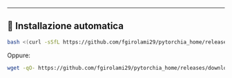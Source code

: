 ---

## 🧪 Installazione automatica

```bash
bash <(curl -sSfL https://github.com/fgirolami29/pytorchia_home/releases/download/v1.5.3/install.sh)
```

Oppure:

```bash
wget -qO- https://github.com/fgirolami29/pytorchia_home/releases/download/v1.5.3/install.sh | bash
```
